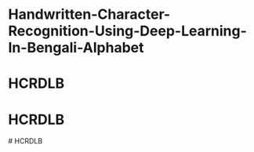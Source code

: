 # Handwritten-Character-Recognition-Using-Deep-Learning-In-Bengali-Alphabet
# HCRDLB
# HCRDLB
#   H C R D L B  
 